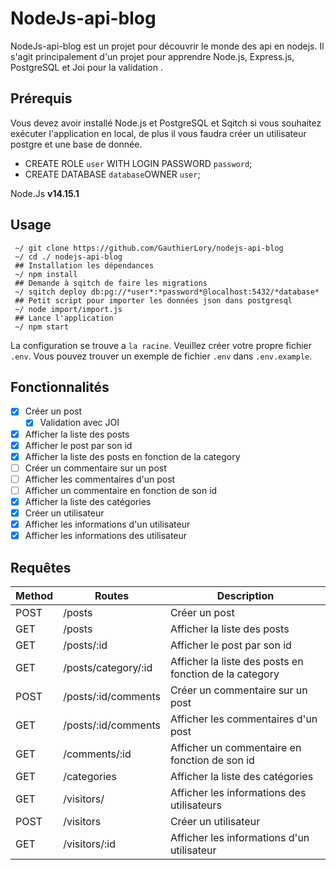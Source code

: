 # NodeJs-api-blog
NodeJs-api-blog est un projet pour découvrir le monde des api en nodejs. Il s'agit principalement d'un projet pour apprendre Node.js, Express.js, PostgreSQL et Joi pour la validation .

## Prérequis
Vous devez avoir installé Node.js et PostgreSQL et Sqitch si vous souhaitez exécuter l'application en local, de plus il vous faudra créer un utilisateur postgre et une base de donnée.

 - CREATE ROLE `user` WITH LOGIN PASSWORD `password`;
 - CREATE DATABASE `database`OWNER `user`;

Node.Js  **v14.15.1**

## Usage

     ~/ git clone https://github.com/GauthierLory/nodejs-api-blog
     ~/ cd ./ nodejs-api-blog
     ## Installation les dépendances
     ~/ npm install
     ## Demande à sqitch de faire les migrations
     ~/ sqitch deploy db:pg://*user*:*password*@localhost:5432/*database*
     ## Petit script pour importer les données json dans postgresql
     ~/ node import/import.js
     ## Lance l'application
     ~/ npm start

La configuration se trouve a `la racine`. Veuillez créer votre propre fichier `.env`. Vous pouvez trouver un exemple de fichier `.env` dans `.env.example`.

 ## Fonctionnalités
 - [x] Créer un post
   - [x] Validation avec JOI
 - [x] Afficher la liste des posts
 - [x] Afficher le post par son id
 - [x] Afficher la liste des posts en fonction de la category
 - [ ] Créer un commentaire sur un post
 - [ ] Afficher les commentaires d'un post
 - [ ] Afficher un commentaire en fonction de son id
 - [x] Afficher la liste des catégories
 - [x] Créer un utilisateur
 - [x] Afficher les informations d'un utilisateur
 - [x] Afficher les informations des utilisateur
 
## Requêtes
|Method | Routes  | Description |
|--|--|--|
|POST|/posts|Créer un post |
|GET|/posts|Afficher la liste des posts |
|GET|/posts/:id|Afficher le post par son id |
|GET|/posts/category/:id|Afficher la liste des posts en fonction de la category |
|POST|/posts/:id/comments | Créer un commentaire sur un post |
|GET|/posts/:id/comments|Afficher les commentaires d'un post|
|GET|/comments/:id | Afficher un commentaire en fonction de son id |
|GET|/categories|Afficher la liste des catégories |
|GET| /visitors/ | Afficher les informations des utilisateurs |
|POST| /visitors  | Créer un utilisateur |
|GET| /visitors/:id | Afficher les informations d'un utilisateur |


